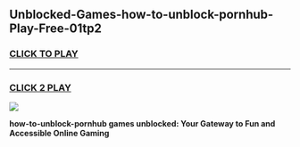 
## Unblocked-Games-how-to-unblock-pornhub-Play-Free-01tp2
<h3>
<a href="https://premium76.site?title=how-to-unblock-pornhub&ref=18A1">CLICK TO PLAY</a></h3>
<hr>

<h3>
<a href="https://premium76.site?title=how-to-unblock-pornhub&ref=18A1">CLICK 2 PLAY</a>
  
</h3>

<a href="https://premium76.site?title=how-to-unblock-pornhub&ref=18A1"><img src="https://clearcache.store/games.png"></a>


**how-to-unblock-pornhub games unblocked: Your Gateway to Fun and Accessible Online Gaming**
